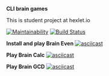 **CLI brain games**

This is student project at hexlet.io

[![Maintainability](https://api.codeclimate.com/v1/badges/f9b013cdc3a386b28ce9/maintainability)](https://codeclimate.com/github/andexds/frontend-project-lvl1/maintainability)
[![Build Status](https://travis-ci.com/andexds/frontend-project-lvl1.svg?branch=master)](https://travis-ci.com/andexds/frontend-project-lvl1)

**Install and play Brain Even**
[![asciicast](https://asciinema.org/a/mPQWvbSsotfncT8vJkf4ifdI2.svg)](https://asciinema.org/a/mPQWvbSsotfncT8vJkf4ifdI2)

**Play Brain Calc**
[![asciicast](https://asciinema.org/a/aN9oE07zoZaRH8B4uHaWNYKWB.svg)](https://asciinema.org/a/aN9oE07zoZaRH8B4uHaWNYKWB)

**Play Brain GCD**
[![asciicast](https://asciinema.org/a/IGiB6KHmMFxEiguqR7x1B0p1Q.svg)](https://asciinema.org/a/IGiB6KHmMFxEiguqR7x1B0p1Q)